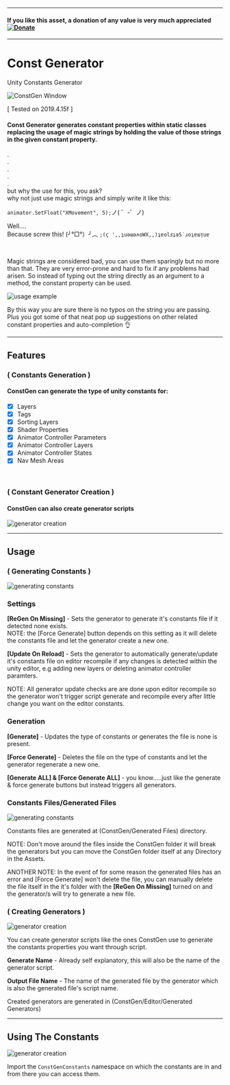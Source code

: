 - - - -

#### If you like this asset, a donation of any value is very much appreciated [![Donate](https://img.shields.io/badge/Donate-PayPal-green.svg)](https://www.paypal.com/donate?hosted_button_id=RTBZPSYEFNUGG)

- - - -

# Const Generator
Unity Constants Generator

![ConstGen Window](https://github.com/INFGameDev/Project-ReadMe-Images/blob/master/ConstGen/ConstGen.PNG)

[ Tested on 2019.4.15f ]

#### Const Generator generates constant properties within static classes replacing the usage of magic strings by holding the value of those strings in the given constant property. ####
.<br/>
.<br/>
.<br/>
.<br/>
.<br/>
but why the use for this, you ask?<br/>
why not just use magic strings and simply write it like this:<br/>

 `animator.SetFloat("XMovement", 5);`ノ( ゜-゜ノ)

Well....<br/>
Because screw this! (╯°□°）╯︵ `;(ϛ ',,ʇuǝɯǝʌoWX,,)ʇɐolℲʇǝS˙ɹoʇɐɯᴉuɐ`

<br/>

Magic strings are considered bad, you can use them sparingly but no more than that. They are very error-prone and hard to fix if any problems had arisen. 
So instead of typing out the string directly as an argument to a method, the constant property can be used.

![usage example](https://github.com/INFGameDev/Project-ReadMe-Images/blob/master/ConstGen/example%20use.png)

By this way you are sure there is no typos on the string you are passing. <br/>
Plus you got some of that neat pop up suggestions on other related constant properties and auto-completion :ok_hand:

- - - -

## Features ##

### ( Constants Generation ) ###

#### ConstGen can generate the type of unity constants for: ####
- [x] Layers
- [x] Tags
- [x] Sorting Layers
- [x] Shader Properties
- [x] Animator Controller Parameters
- [x] Animator Controller Layers
- [x] Animator Controller States
- [x] Nav Mesh Areas

<br/>

### ( Constant Generator Creation ) ###
#### ConstGen can also create generator scripts ####
![generator creation](https://github.com/INFGameDev/Project-ReadMe-Images/blob/master/ConstGen/generator%20creation.png)

- - - -

## Usage ##

### ( Generating Constants ) ###
![generating constants](https://github.com/INFGameDev/Project-ReadMe-Images/blob/master/ConstGen/Generating%20Constants.png)

### Settings ###

**[ReGen On Missing]** - Sets the generator to generate it's constants file if it detected none exists. <br/>
NOTE: the [Force Generate] button depends on this setting as it will delete the constants file and let the generator create a new one.

**[Update On Reload]** - Sets the generator to automatically generate/update it's constants file on editor recompile if any changes is detected within the unity editor, e.g adding new layers or deleting animator controller paramters.

NOTE: All generator update checks are are done upon editor recompile so the generator won't trigger script generate and recompile every after little change you want on the editor constants. 

### Generation ###

**[Generate]** - Updates the type of constants or generates the file is none is present.

**[Force Generate]** - Deletes the file on the type of constants and let the generator regenerate a new one. 

**[Generate ALL] & [Force Generate ALL]** - you know.....just like the generate & force generate buttons but instead triggers all generators.

### Constants Files/Generated Files ###
![generating constants](https://github.com/INFGameDev/Project-ReadMe-Images/blob/master/ConstGen/generated%20files.PNG)

Constants files are generated at (ConstGen/Generated Files) directory.

NOTE: Don't move around the files inside the ConstGen folder it will break the generators but you can move the ConstGen folder itself at any Directory in the Assets.

ANOTHER NOTE: In the event of for some reason the generated files has an error and [Force Generate] won't delete the file, you can manually delete the file itself in the it's folder with the **[ReGen On Missing]** turned on and the generator/s will try to generate a new file.


### ( Creating Generators ) ###
![generator creation](https://github.com/INFGameDev/Project-ReadMe-Images/blob/master/ConstGen/creating%20generators.PNG)

You can create generator scripts like the ones ConstGen use to generate the constants properties you want through script. 

**Generate Name** - Already self explanatory, this will also be the name of the generator script.

**Output File Name** - The name of the generated file by the generator which is also the generated file's script name.

Created generators are generated in (ConstGen/Editor/Generated Generators)

- - - -

## Using The Constants ##
![generator creation](https://github.com/INFGameDev/Project-ReadMe-Images/blob/master/ConstGen/usage.png)

Import the `ConstGenConstants` namespace on which the constants are in and from there you can access them.
